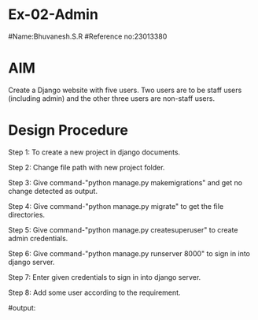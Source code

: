 # Ex-02-Admin
#Name:Bhuvanesh.S.R
#Reference no:23013380
# AIM
Create a Django website with five users. Two users are to be staff users (including admin) and the other three users are non-staff users.

# Design Procedure
Step 1:
To create a new project in django documents.

Step 2:
Change file path with new project folder.

Step 3:
Give command-"python manage.py makemigrations" and get no change detected as output.

Step 4:
Give command-"python manage.py migrate" to get the file directories.

Step 5:
Give command-"python manage.py createsuperuser" to create admin credentials.

Step 6:
Give command-"python manage.py runserver 8000" to sign in into django server.

Step 7:
Enter given credentials to sign in into django server.

Step 8:
Add some user according to the requirement.

#output:

